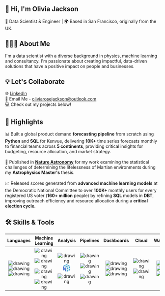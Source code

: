 ## 👋 Hi, I'm Olivia Jackson

🚀 Data Scientist & Engineer | 🌍 Based in San Francisco, originally from the UK.

## 👩🏻‍💻 About Me

I'm a data scientist with a diverse background in physics, machine learning and consultancy. I'm passionate about creating impactful, data-driven solutions that have a positive impact on people and businesses. 

## 💡 Let's Collaborate

🌐 [LinkedIn](https://www.linkedin.com/in/olivia-rose-jackson/) \
📧 Email Me - oliviarosejackson@outlook.com \
💻 Check out my projects below!

## 🌟 Highlights

📊 Built a global product demand **forecasting pipeline** from scratch using **Python** and **SQL** for Kenvue, delivering **10K+** time series forecasts monthly to financial teams across **5 continents**, providing critical insights for budgeting, resource allocation, and market strategy. \
\
🌌 Published in [**Nature Astronomy**](https://www.nature.com/articles/s41535-024-02443-0) for my work examining the statistical challenges of determining the lifelessness of Martian environments during my **Astrophysics Master's** thesis. \
\
📈 Released scores generated from **advanced machine learning models** at the Democratic National Committee to over **100K+** monthly users for every registered US voter (**160+ million** people) by refining **SQL** models in **DBT**, improving outreach efficiency and resource allocation during a **critical election cycle**.

## 🛠️ Skills & Tools

| Languages | Machine Learning | Analysis | Pipelines | Dashboards | Cloud | Warehouses |
| :--------: | :--------: | :--------: | :--------: | :--------: | :--------: | :--------: | 
| <img src="https://github.com/yurijserrano/Github-Profile-Readme-Logos/blob/master/programming%20languages/python.svg" alt="drawing" height="35"/>  <img src="https://github.com/yurijserrano/Github-Profile-Readme-Logos/blob/master/databases/mysql.svg" alt="drawing" height="35"/>  <img src="https://github.com/yurijserrano/Github-Profile-Readme-Logos/blob/master/databases/postgresql.svg" alt="drawing" height="35"/> | <img src="https://github.com/valohai/ml-logos/blob/master/tensorflow-tf.svg" alt="drawing" height="25"/> <img src="https://upload.wikimedia.org/wikipedia/commons/thumb/a/ae/Keras_logo.svg/2048px-Keras_logo.svg.png" alt="drawing" height="25"/> <img src="https://summerofcode.withgoogle.com/media/org/sktime/x2i3dxljtj04sqw0-360.png" alt="drawing" height="30"/> <img src="https://icon.icepanel.io/Technology/svg/scikit-learn.svg" alt="drawing" height="30"/> | <img src="https://raw.githubusercontent.com/marwin1991/profile-technology-icons/refs/heads/main/icons/pandas.png" alt="drawing" height="30"/> <img src="https://github.com/valohai/ml-logos/blob/master/numpy.svg" alt="drawing" height="30"/> <img src="https://upload.wikimedia.org/wikipedia/commons/thumb/0/01/Created_with_Matplotlib-logo.svg/2548px-Created_with_Matplotlib-logo.svg.png" alt="drawing" height="25"/> | <img src="https://encrypted-tbn0.gstatic.com/images?q=tbn:ANd9GcRyErbVMBxtT0qUVDUT4J6s2JYYIqn60uyFTw&s" alt="drawing" height="25"/> <img src="https://raw.githubusercontent.com/marwin1991/profile-technology-icons/refs/heads/main/icons/apache_spark.png" alt="drawing" height="35"/> <img src="https://encrypted-tbn0.gstatic.com/images?q=tbn:ANd9GcTFzCIuPsPokbP-V0RFFgCRJqcve5gpjJmTtg&s" alt="drawing" height="25"/> | <img src="https://www.svgrepo.com/show/354012/looker-icon.svg" alt="drawing" height="25"/> <img src="https://encrypted-tbn0.gstatic.com/images?q=tbn:ANd9GcRZslNSk4pgYd4cvWIY35bE9Hol5OvaL_xTvw&s" alt="drawing" height="25"/> <img src="https://cdn.worldvectorlogo.com/logos/tableau-software.svg" alt="drawing" height="25"/> | <img src="https://raw.githubusercontent.com/marwin1991/profile-technology-icons/refs/heads/main/icons/aws.png" alt="drawing" height="25"/> <img src="https://raw.githubusercontent.com/marwin1991/profile-technology-icons/refs/heads/main/icons/gcp.png" alt="drawing" height="25"/> | <img src="https://upload.wikimedia.org/wikipedia/commons/thumb/7/73/Amazon-Redshift-Logo.svg/1862px-Amazon-Redshift-Logo.svg.png" alt="drawing" height="25"/> <img src="https://companieslogo.com/img/orig/SNOW-35164165.png?t=1725244494" alt="drawing" height="25"/> <img src="https://cdn.worldvectorlogo.com/logos/google-bigquery-logo-1.svg" alt="drawing" height="25"/> |

<!---
## 🧠 What I'm Passionate About
-->

